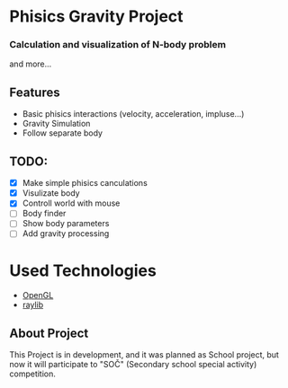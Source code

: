 # Phisics Gravity Project
### Calculation and visualization of N-body problem
and more... 
## Features
- Basic phisics interactions (velocity, acceleration, impluse...)
- Gravity Simulation
- Follow separate body
  
## TODO:
- [X] Make simple phisics canculations
- [X] Visulizate body
- [X] Controll world with mouse
- [ ] Body finder
- [ ] Show body parameters
- [ ] Add gravity processing 

# Used Technologies
- [OpenGL](https://opengl.org/)
- [raylib](https://github.com/raysan5/raylib)
## About Project
This Project is in development, and it was planned as School project,
but now it will participate to "SOČ" (Secondary school special activity) competition.
